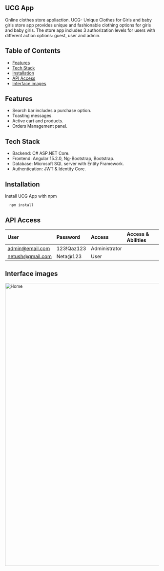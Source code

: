 ## UCG App
Online clothes store appliaction.
UCG- Unique Clothes for Girls and baby girls store app provides unique and fashionable clothing options for girls and baby girls.
The store app includes 3 authorization levels for users with different action options: guest, user and admin.


## Table of Contents
- [Features](#features)
- [Tech Stack](#tech-stack)
- [Installation](#installation)
- [API Access](#api-access)
- [Interface images](#interface-images)

## Features
- Search bar includes a purchase option.
- Toasting messages.
- Active cart and products.
- Orders Management panel.


## Tech Stack
- Backend: C# ASP.NET Core.
- Frontend: Angular 15.2.0, Ng-Bootstrap, Bootstrap.
- Database: Microsoft SQL server with Entity Framework.
- Authentication: JWT & Identity Core.


## Installation

Install UCG App with npm

```bash
  npm install
```


## API Access
| User              | Password                   | Access       |  Access & Abilities           |        
| :---------------  | :------------------------- | :----------- | :-----------
| admin@email.com   | 123!Qaz123                 | Administrator|    |
| netush@gmail.com  | Neta@123                   | User         |    |

## Interface images
<img width="925" alt="Home" src="https://github.com/OrtalNaaman/MyStore/assets/97459646/3eb1e360-9496-4a19-83d3-eb0010867db8">


